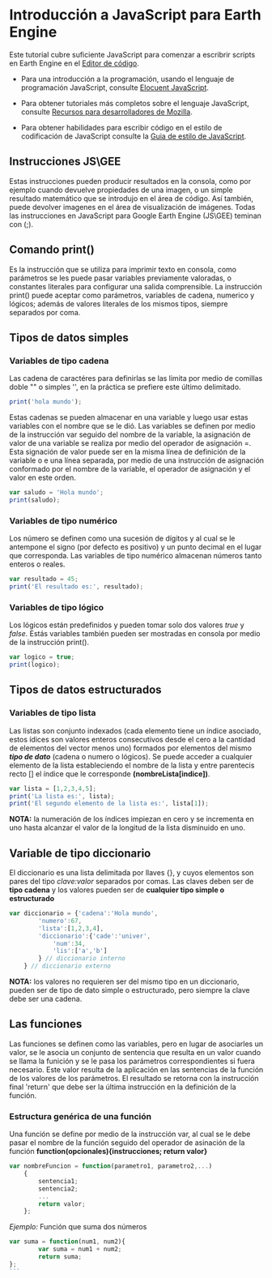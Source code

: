 # Introducción a JavaScript para Earth Engine

Este tutorial cubre suficiente JavaScript para comenzar a escribrir scripts en Earth Engine en el [Editor de código](https://code.earthengine.google.com/).

- Para una introducción a la programación, usando el lenguaje de programación JavaScript, consulte [Elocuent JavaScript](https://eloquentjavascript.net/).

- Para obtener tutoriales más completos sobre el lenguaje JavaScript, consulte [Recursos para desarrolladores de Mozilla](https://developer.mozilla.org/en-US/docs/Web/JavaScript).

- Para obtener habilidades para escribir código en el estilo de codificación de JavaScript consulte la [Guia de estilo de JavaScript](http://google.github.io/styleguide/javascriptguide.xml).


## Instrucciones JS\GEE
Estas instrucciones pueden producir resultados en la consola, como por ejemplo cuando devuelve propiedades de una imagen, o un simple resultado matemático que se introdujo en el área de código. Así también, puede devolver imagenes en el área de visualización de imágenes. Todas las instrucciones en JavaScript para Google Earth Engine (JS\GEE) teminan con (;).

## Comando print()
Es la instrucción que se utiliza para imprimir texto en consola, como parámetros se les puede pasar variables previamente valoradas, o constantes literales para configurar una salida comprensible. La instrucción print() puede aceptar como parámetros, variables de cadena, numerico y lógicos; además de valores literales de los mismos tipos, siempre separados por coma.

## Tipos de datos simples

### Variables de tipo cadena
Las cadena de caractéres para definirlas se las limita por medio de comillas doble "" o simples '', en la práctica se prefiere este último delimitado. 
```javascript
print('hola mundo');

```
Estas cadenas se pueden almacenar en una variable y luego usar estas variables con el nombre que se le dió. Las variables se definen por medio de la instrucción var seguido del nombre de la variable, la asignación de valor de una variable se realiza por medio del operador de asignación =. Esta signación de valor puede ser en la misma línea de definición de la variable o e una línea separada, por medio de una instrucción de asignación conformado por el nombre de la variable, el operador de asignación y el valor en este orden.
```javascript
var saludo = 'Hola mundo';
print(saludo);
```
### Variables de tipo numérico
Los número se definen como una sucesión de dígitos y al cual se le antempone el signo (por defecto es positivo) y un punto decimal en el lugar que corresponda. Las variables de tipo numérico almacenan números tanto enteros o reales. 

```javascript
var resultado = 45;
print('El resultado es:', resultado);
```
### Variables de tipo lógico
Los lógicos están predefinidos y pueden tomar solo dos valores *true* y *false*. Estás variables también pueden ser mostradas en consola por medio de la instrucción print().
```javascript
var logico = true;
print(logico);
```
## Tipos de datos estructurados

### Variables de tipo lista
Las listas son conjunto indexados (cada elemento tiene un índice asociado, estos ídices son valores enteros consecutivos desde el cero a la cantidad de elementos del vector menos uno) formados por elementos del mismo ___tipo de dato___ (cadena o numero o lógicos). Se puede acceder a cualquier elemento de la lista estableciendo el nombre de la lista y entre parentecis recto [] el índice que le corresponde __(nombreLista[indice])__.
```javascript
var lista = [1,2,3,4,5];
print('La lista es:', lista);
print('El segundo elemento de la lista es:', lista[1]);
```
__NOTA:__ la numeración de los índices impiezan en cero y se incrementa en uno hasta alcanzar el valor de la longitud de la lista disminuido en uno.

## Variable de tipo diccionario
El diccionario es una lista delimitada por llaves {}, y cuyos elementos son pares del tipo _clave:valor_ separados por comas. Las claves deben ser de __tipo cadena__ y los valores pueden ser de __cualquier tipo simple o estructurado__
```javascript
var diccionario = {'cadena':'Hola mundo',
		'numero':67,
		'lista':[1,2,3,4],
		'diccionario':{'cade':'univer',
			'num':34,
			'lis':['a','b']
		} // diccionario interno
	} // diccionario externo
```
__NOTA:__ los valores no requieren ser del mismo tipo en un diccionario, pueden ser de tipo de dato simple o estructurado, pero siempre la clave debe ser una cadena.

## Las funciones
Las funciones se definen como las variables, pero en lugar de asociarles un valor, se le asocia un conjunto de sentencia que resulta en un valor cuando se llama la funición y se le pasa los parámetros correspondientes si fuera necesario. Este valor resulta de la aplicación en las sentencias de la función de los valores de los parámetros. El resultado se retorna con la instrucción final 'return' que debe ser la última instrucción en la definición de la función.

### Estructura genérica de una función
Una función se define por medio de la instrucción var, al cual se le debe pasar el nombre de la función seguido del operador de asinación de la función __function(opcionales){instrucciones; return valor}__
```javascript
var nombreFuncion = function(parametro1, parametro2,...)
	{
		sentencia1;
		sentencia2;
		...
		return valor;
	};
```
_Ejemplo:_ Función que suma dos números 
````javascript
var suma = function(num1, num2){
		var suma = num1 + num2;
		return suma;
};
```